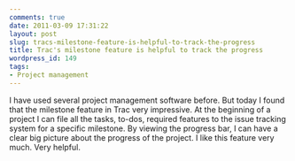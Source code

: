 ```yaml
---
comments: true
date: 2011-03-09 17:31:22
layout: post
slug: tracs-milestone-feature-is-helpful-to-track-the-progress
title: Trac's milestone feature is helpful to track the progress
wordpress_id: 149
tags:
- Project management
---
```


I have used several project management software before. But today I found that the milestone feature in Trac very impressive. At the beginning of a project I can file all the tasks, to-dos, required features to the issue tracking system for a specific milestone. By viewing the progress bar, I can have a clear big picture about the progress of the project. I like this feature very much. Very helpful.
